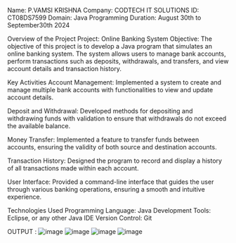 Name: P.VAMSI KRISHNA
Company: CODTECH IT SOLUTIONS
ID: CT08DS7599
Domain: Java Programming
Duration: August 30th to September30th 2024

Overview of the Project
Project: Online Banking System
Objective:
The objective of this project is to develop a Java program that simulates an online banking system. The system allows users to manage bank accounts, perform transactions such as deposits, withdrawals, and transfers, and view account details and transaction history.

Key Activities
Account Management: Implemented a system to create and manage multiple bank accounts with functionalities to view and update account details.

Deposit and Withdrawal: Developed methods for depositing and withdrawing funds with validation to ensure that withdrawals do not exceed the available balance.

Money Transfer: Implemented a feature to transfer funds between accounts, ensuring the validity of both source and destination accounts.

Transaction History: Designed the program to record and display a history of all transactions made within each account.

User Interface: Provided a command-line interface that guides the user through various banking operations, ensuring a smooth and intuitive experience.

Technologies Used
Programming Language: Java
Development Tools: Eclipse, or any other Java IDE
Version Control: Git

OUTPUT :
![image](https://github.com/user-attachments/assets/1a20e9f9-630e-4ec9-aca6-a7030351bdce)
![image](https://github.com/user-attachments/assets/4ba4e63a-a0f6-4e00-8195-531d0de02b38)
![image](https://github.com/user-attachments/assets/afb78427-afdc-4ad7-8eab-b02044b2f615)
![image](https://github.com/user-attachments/assets/00e488b3-091d-4f8d-8b6c-8dbe1e3fd84e)





